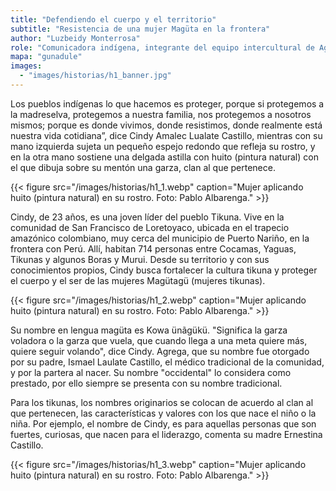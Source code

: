 ```yaml
---
title: "Defendiendo el cuerpo y el territorio"
subtitle: "Resistencia de una mujer Magüta en la frontera"
author: "Luzbeidy Monterrosa"
role: "Comunicadora indígena, integrante del equipo intercultural de Agenda Propia"
mapa: "gunadule"
images:
  - "images/historias/h1_banner.jpg"
---
```


Los pueblos indígenas lo que hacemos es proteger, porque si protegemos a la madreselva, protegemos a nuestra familia, nos protegemos a nosotros mismos; porque es donde vivimos, donde resistimos, donde realmente está nuestra vida cotidiana”, dice Cindy Amalec Lualate Castillo, mientras con su mano izquierda sujeta un pequeño espejo redondo que refleja su rostro, y en la otra mano sostiene una delgada astilla con huito (pintura natural) con el que dibuja sobre su mentón una garza, clan al que pertenece.

{{< figure src="/images/historias/h1_1.webp" caption="Mujer aplicando huito (pintura natural) en su rostro. Foto: Pablo Albarenga." >}}

Cindy, de 23 años, es una joven líder del pueblo Tikuna. Vive en la comunidad de San Francisco de Loretoyaco, ubicada en el trapecio amazónico colombiano, muy cerca del municipio de Puerto Nariño, en la frontera con Perú. Allí, habitan 714 personas entre Cocamas, Yaguas, Tikunas y algunos Boras y Murui. Desde su territorio y con sus conocimientos propios, Cindy busca fortalecer la cultura tikuna y proteger el cuerpo y el ser de las mujeres Magütagü (mujeres tikunas).

{{< figure src="/images/historias/h1_2.webp" caption="Mujer aplicando huito (pintura natural) en su rostro. Foto: Pablo Albarenga." >}}

Su nombre en lengua magüta es Kowa ünãgükü. "Significa la garza voladora o la garza que vuela, que cuando llega a una meta quiere más, quiere seguir volando", dice Cindy. Agrega, que su nombre fue otorgado por su padre, Ismael Laulate Castillo, el médico tradicional de la comunidad, y por la partera al nacer. Su nombre "occidental" lo considera como prestado, por ello siempre se presenta con su nombre tradicional.

Para los tikunas, los nombres originarios se colocan de acuerdo al clan al  que pertenecen, las características y valores con los que nace el niño o la niña. Por ejemplo, el nombre de Cindy, es para aquellas personas que son fuertes, curiosas, que nacen para el liderazgo, comenta su madre Ernestina Castillo.

{{< figure src="/images/historias/h1_3.webp" caption="Mujer aplicando huito (pintura natural) en su rostro. Foto: Pablo Albarenga." >}}